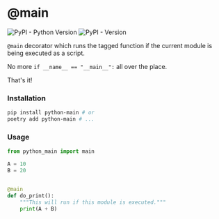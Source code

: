 # @main

![PyPI - Python Version](https://img.shields.io/pypi/pyversions/python-main)
![PyPI - Version](https://img.shields.io/pypi/v/python-main)


`@main` decorator which runs the tagged function if the current module is being executed as a script.

No more `if __name__ == "__main__":` all over the place.

That's it!

### Installation

```bash
pip install python-main # or
poetry add python-main # ...
```

### Usage

```python
from python_main import main

A = 10
B = 20


@main
def do_print():
    """This will run if this module is executed."""
    print(A + B)
```
